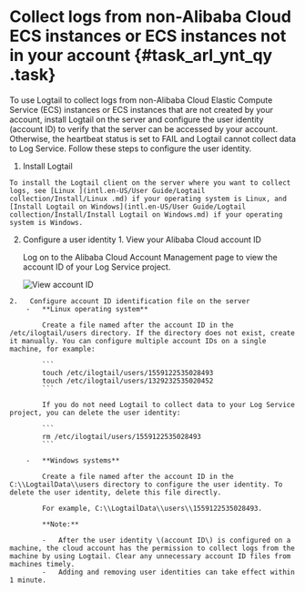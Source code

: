 # Collect logs from non-Alibaba Cloud ECS instances or ECS instances not in your account {#task_arl_ynt_qy .task}

To use Logtail to collect logs from non-Alibaba Cloud Elastic Compute Service \(ECS\) instances or ECS instances that are not created by your account, install Logtail on the server and configure the user identity \(account ID\) to verify that the server can be accessed by your account. Otherwise, the heartbeat status is set to FAIL and Logtail cannot collect data to Log Service. Follow these steps to configure the user identity.

1.   Install Logtail 

    To install the Logtail client on the server where you want to collect logs, see [Linux ](intl.en-US/User Guide/Logtail collection/Install/Linux .md) if your operating system is Linux, and [Install Logtail on Windows](intl.en-US/User Guide/Logtail collection/Install/Install Logtail on Windows.md) if your operating system is Windows.

2.   Configure a user identity 
    1.   View your Alibaba Cloud account ID 

        Log on to the Alibaba Cloud Account Management page to view the account ID of your Log Service project.

        ![](images/5286_en-US.png "View account ID")

    2.   Configure account ID identification file on the server 
        -   **Linux operating system**

            Create a file named after the account ID in the /etc/ilogtail/users directory. If the directory does not exist, create it manually. You can configure multiple account IDs on a single machine, for example:

            ```
            touch /etc/ilogtail/users/1559122535028493
            touch /etc/ilogtail/users/1329232535020452
            ```

            If you do not need Logtail to collect data to your Log Service project, you can delete the user identity:

            ```
            rm /etc/ilogtail/users/1559122535028493
            ```

        -   **Windows systems**

            Create a file named after the account ID in the C:\\LogtailData\\users directory to configure the user identity. To delete the user identity, delete this file directly.

            For example, C:\\LogtailData\\users\\1559122535028493.

            **Note:** 

            -   After the user identity \(account ID\) is configured on a machine, the cloud account has the permission to collect logs from the machine by using Logtail. Clear any unnecessary account ID files from machines timely.
            -   Adding and removing user identities can take effect within 1 minute.

